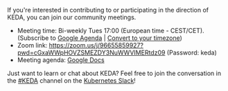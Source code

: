 If you're interested in contributing to or participating in the direction of KEDA, you can join our community meetings.

* Meeting time: Bi-weekly Tues 17:00 (European time - CEST/CET). (Subscribe to [Google Agenda](https://calendar.google.com/calendar?cid=bjE0bjJtNWM0MHVmam1ob2ExcTgwdXVkOThAZ3JvdXAuY2FsZW5kYXIuZ29vZ2xlLmNvbQ) | [Convert to your timezone](https://dateful.com/time-zone-converter?t=04:00%20pm&tz=UTC))
* Zoom link: https://zoom.us/j/96655859927?pwd=cGxaWWpHOVZSMEZDY3NuWWVIMERtdz09 (Password: keda)
* Meeting agenda: [Google Docs](https://docs.google.com/document/d/1zdwD6j86GxcCe5S5ay9suCO77WPrEDnKSfuaI24EwM4/edit?usp=sharing)

Just want to learn or chat about KEDA? Feel free to join the conversation in the [#KEDA](https://kubernetes.slack.com/messages/CKZJ36A5D) channel on the [Kubernetes Slack](https://slack.k8s.io)!
